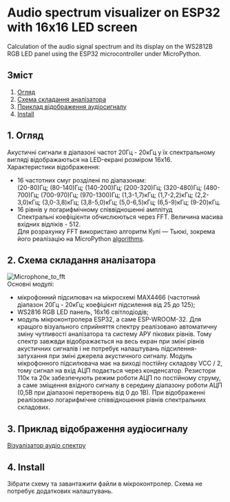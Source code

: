 # Audio spectrum visualizer on ESP32 with 16x16 LED screen
Calculation of the audio signal spectrum and its display on the WS2812B RGB LED panel using the ESP32 microcontroller under MicroPython.

## Зміст  

1. [Огляд](./README.md#1-огляд)
2. [Схема складання аналізатора](./README.md#2-Схема-складання-аналізатора)
3. [Приклад відображення аудіосигналу](./README.md#3-Приклад-відображення-аудіосигналу)
4. [Install](./README.md#4-install)
   
## 1. Огляд

Акустичні сигнали в діапазоні частот 20Гц - 20кГц у їх спектральному вигляді відображаються на LED-екрані розміром 16х16.  
Характеристики відображення:
 - 16 частотних смуг розділені по діапазонам:  
     (20-80)Гц; (80-140)Гц; (140-200)Гц; (200-320)Гц; (320-480)Гц; (480-700)Гц; (700-970)Гц; (970-1300)Гц; (1,3-1,7)кГц; (1,7-2,2)кГц; (2,2-3,0)кГц; (3,0-3,8)кГц; (3,8-5,0)кГц; (5,0-6,5)кГц; (6,5-9)кГц; (9-20)кГц.
 - 16 рівнів у логарифмічному співвідношенні амплітуд  
Спектральні коефіцієнти обчислюються через FFT. Величина масива вхідних відліків - 512.  
Для розрахунку FFT використано алгоритм Кулі — Тьюкі, зокрема його реалізацію на MicroPython [algorithms](https://github.com/peterhinch/micropython-fourier). 

## 2. Схема складання аналізатора

![Microphone_to_fft](https://github.com/Alex-Teteria/Audio-spectrum-analyzer-on-ESP32-with-16x16-LED-screen/assets/94607514/c6ebc0d4-dcde-469f-9ded-90e17a0b98d9)  
Основні модулі:
- мікрофонний підсилювач на мікросхемі MAX4466 (частотний діапазон 20Гц - 20кГц; коефіцієнт підсилення від 25 до 125);
- WS2816 RGB LED панель, 16х16 світлодіодів;
- модуль мікроконтролера ESP32, а саме ESP-WROOM-32.
Для кращого візуального сприйняття спектру реалізовано автоматичну зміну чутливості аналізатора та систему АРУ пікових рівнів. Тому спектр завжвди відображається на весь екран при зміні рівнів акустичних сигналів і не потребує налаштувань підсилення-затухання при зміні джерела акустичного сигналу. Модуль мікрофонного підсилювача має на виході постійну складову VCC / 2, тому сигнал на вхід АЦП подається через конденсатор. Резистори 110к та 20к забезпечують режим роботи АЦП по постійному струму, а саме зміщення вхідного сигналу в середину діапазону роботи АЦП (0,5В при діапазоні перетворень від 0 до 1В).
При відображенні реалізовано логарифмічне співвідношення рівнів спектральних складових.

## 3. Приклад відображення аудіосигналу  

[Візуалізатор аудіо спектру](https://www.youtube.com/watch?v=adPKXyhDuic)  

## 4. Install

Зібрати схему та завантажити файли в мікроконтролер. Схема не потребує додаткових налаштувань.  




